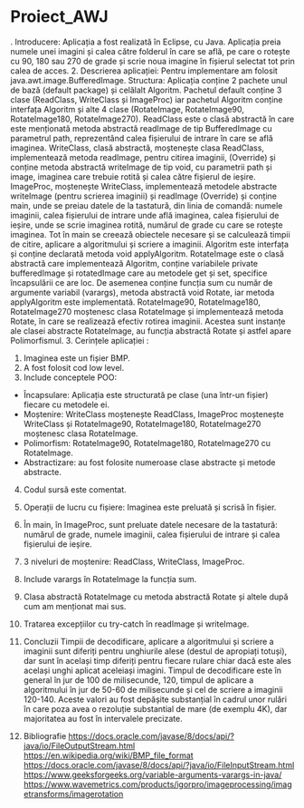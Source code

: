 # Proiect_AWJ
. Introducere:
       Aplicația a fost realizată în Eclipse, cu Java. Aplicația preia numele unei imagini și calea către folderul în care se află, pe care o rotește cu 90, 180 sau 270 de grade și scrie noua imagine în fișierul selectat tot prin calea de acces.
2. Descrierea aplicației:
  Pentru implementare am folosit java.awt.image.BufferedImage. 
Structura: Aplicația conține 2 pachete unul de bază (default package) și celălalt Algoritm. Pachetul default conține 3 clase (ReadClass, WriteClass și ImageProc) iar pachetul Algoritm conține interfața Algoritm și alte 4 clase (RotateImage, RotateImage90, RotateImage180, RotateImage270).
ReadClass este o clasă abstractă în care este menționată metoda abstractă readImage de tip BufferedImage cu parametrul path, reprezentând calea fișierului de intrare în care se află imaginea.
WriteClass, clasă abstractă, moștenește clasa ReadClass, implementează metoda readImage, pentru citirea imaginii, (Override) și conține metoda abstractă writeImage de tip void, cu parametrii path și image, imaginea care trebuie rotită și calea către fișierul de ieșire.
ImageProc, moștenește WriteClass, implementează metodele abstracte writeImage (pentru scrierea imaginii) și readImage (Override) și conține main, unde se preiau datele de la tastatură, din linia de comandă: numele imaginii, calea fișierului de intrare unde află imaginea, calea fișierului de ieșire, unde se scrie imaginea rotită, numărul de grade cu care se rotește imaginea. Tot în main se creează obiectele necesare și se calculează timpii de citire, aplicare a algoritmului și scriere a imaginii.
Algoritm este interfața și conține declarată metoda void applyAlgoritm.
RotateImage este o clasă abstractă care implementează Algoritm, conține variabilele private bufferedImage și rotatedImage care au metodele get și set, specifice încapsulării ce are loc. De asemenea conține funcția sum cu număr de argumente variabil (varargs), metoda abstractă void Rotate, iar metoda applyAlgoritm este implementată.
RotateImage90, RotateImage180, RotateImage270 moștenesc clasa RotateImage și implementează metoda Rotate, în care se realizează efectiv rotirea imaginii. Acestea sunt instanțe ale clasei abstracte RotateImage, au funcția abstractă Rotate și astfel apare Polimorfismul.
3. Cerințele aplicației :
1. Imaginea este un fișier BMP.
2. A fost folosit cod low level.
3. Include conceptele POO: 
- Încapsulare: Aplicația este structurată pe clase (una într-un fișier) fiecare cu metodele ei. 
- Moștenire: WriteClass moștenește ReadClass, ImageProc moștenește WriteClass și  RotateImage90, RotateImage180, RotateImage270 moștenesc clasa RotateImage. 
- Polimorfism: RotateImage90, RotateImage180, RotateImage270 cu RotateImage. 
- Abstractizare: au fost folosite numeroase clase abstracte și metode abstracte.
4. Codul sursă este comentat.
5. Operații de lucru cu fișiere: Imaginea este preluată și scrisă în fișier.
6. În main, în ImageProc, sunt preluate datele necesare de la tastatură: numărul de grade, numele imaginii, calea fișierului de intrare și calea fișierului de ieșire.
7. 3 niveluri de moștenire: ReadClass, WriteClass, ImageProc.
8. Include varargs în RotateImage la funcția sum.
9. Clasa abstractă RotateImage cu metoda abstractă Rotate și altele după cum am menționat mai sus.
10. Tratarea excepțiilor cu try-catch în readImage și writeImage.

4. Concluzii
Timpii de decodificare, aplicare a algoritmului și scriere a imaginii sunt diferiți pentru unghiurile alese (destul de apropiați totuși), dar sunt în același timp diferiți pentru fiecare rulare chiar dacă este ales același unghi aplicat aceleiași imagini. Timpul de decodificare este în general în jur de 100 de milisecunde, 120, timpul de aplicare a algoritmului în jur de 50-60 de milisecunde și cel de scriere a imaginii 120-140. Aceste valori au fost depășite substanțial în cadrul unor rulări în care poza avea o rezoluție substantial de mare (de exemplu 4K), dar majoritatea au fost în intervalele precizate.
5. Bibliografie 
https://docs.oracle.com/javase/8/docs/api/?java/io/FileOutputStream.html
https://en.wikipedia.org/wiki/BMP_file_format
https://docs.oracle.com/javase/8/docs/api/?java/io/FileInputStream.html
https://www.geeksforgeeks.org/variable-arguments-varargs-in-java/
https://www.wavemetrics.com/products/igorpro/imageprocessing/imagetransforms/imagerotation
